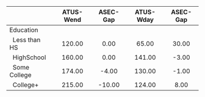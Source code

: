 
|                      |    ATUS-Wend |     ASEC-Gap |    ATUS-Wday |     ASEC-Gap |
| -------------------- | :----------: | :----------: | :----------: | :----------: |
| Education            |              |              |              |              |
| &nbsp;&nbsp;Less than HS |       120.00 |         0.00 |        65.00 |        30.00 |
| &nbsp;&nbsp;HighSchool |       160.00 |         0.00 |       141.00 |        -3.00 |
| &nbsp;&nbsp;Some College |       174.00 |        -4.00 |       130.00 |        -1.00 |
| &nbsp;&nbsp;College+ |       215.00 |       -10.00 |       124.00 |         8.00 |

